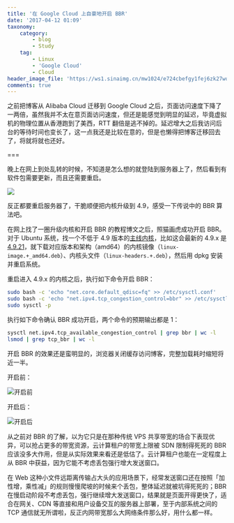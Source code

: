 ```yaml
---
title: '在 Google Cloud 上自豪地开启 BBR'
date: '2017-04-12 01:09'
taxonomy:
    category:
        - blog
        - Study
    tag:
        - Linux
        - 'Google Cloud'
        - Cloud
header_image_file: 'https://ws1.sinaimg.cn/mw1024/e724cbefgy1fej6zk27wqj20dn03r0tb.jpg'
comments: true
---
```


之前把博客从 Alibaba Cloud 迁移到 Google Cloud 之后，页面访问速度下降了一两倍，虽然我并不太在意页面访问速度，但还是能感觉到明显的延迟，毕竟虚拟机的物理位置从香港跑到了美西，RTT 翻倍是逃不掉的。延迟增大之后我访问后台的等待时间也变长了，这一点我还是比较在意的，但是也懒得把博客迁移回去了，将就将就也还好。

===

晚上在网上到处乱转的时候，不知道是怎么想的就登陆到服务器上了，然后看到有软件包需要更新，而且还需要重启。

![](https://ws1.sinaimg.cn/large/e724cbefgy1fej7eg82rbj20fm079gmc.jpg)

反正都要重启服务器了，干脆顺便把内核升级到 4.9，感受一下传说中的 BBR 算法吧。

在网上找了一圈升级内核和开启 BBR 的教程博文之后，照猫画虎成功开启 BBR。对于 Ubuntu 系统，找一个不低于 4.9 版本的[主线内核][1]，比如这会最新的 4.9.x 是 [4.9.21][2]，就下载对应版本和架构（amd64）的内核镜像（`linux-image.+_amd64.deb`）、内核头文件（`linux-headers.+.deb`），然后用 dpkg 安装并重启系统。

重启进入 4.9.x 的内核之后，执行如下命令开启 BBR：

```bash
sudo bash -c 'echo "net.core.default_qdisc=fq" >> /etc/sysctl.conf'
sudo bash -c 'echo "net.ipv4.tcp_congestion_control=bbr" >> /etc/sysctl.conf'
sudo sysctl -p
```

执行如下命令确认 BBR 成功开启，两个命令的预期输出都是 1：

```bash
sysctl net.ipv4.tcp_available_congestion_control | grep bbr | wc -l
lsmod | grep tcp_bbr | wc -l
```

开启 BBR 的效果还是蛮明显的，浏览器关闭缓存访问博客，完整加载耗时缩短将近一半。

开启前：

![开启前](https://ws1.sinaimg.cn/large/e724cbefgy1fej8a9ftr9j214d0q1h0l.jpg)

开启后：

![开启后](https://ws1.sinaimg.cn/large/e724cbefgy1fej8b3maczj214d0q1aqm.jpg)

从之前对 BBR 的了解，以为它只是在那种传统 VPS 共享带宽的场合下表现优异，可以抢占更多的带宽资源，云计算租户的带宽上限被 SDN 限制得死死的 BBR 应该没多大作用，但是从实际效果来看还是低估了。云计算租户也能在一定程度上从 BBR 中获益，因为它能不考虑丢包强行增大发送窗口。

在 Web 这种小文件远距离传输占大头的应用场景下，经常发送窗口还在按照「加性增，乘性减」的规则慢慢爬坡的时候来个丢包，整体延迟就被坑得死死的；BBR 在慢启动阶段不考虑丢包，强行继续增大发送窗口，结果就是页面开得更快了，适合在网关、CDN 等直接和用户设备交互的服务器上部署，至于内部系统之间的 TCP 通信就无所谓啦，反正内网带宽那么大网络条件那么好，用什么都一样。

[1]: http://kernel.ubuntu.com/~kernel-ppa/mainline/
[2]: http://kernel.ubuntu.com/~kernel-ppa/mainline/v4.9.21/
